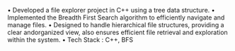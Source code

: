 • Developed a file explorer project in C++ using a tree data structure.
• Implemented the Breadth First Search algorithm to efficiently navigate and manage files.
• Designed to handle hierarchical file structures, providing a clear andorganized view, also ensures efficient file retrieval and exploration within the system.
• Tech Stack : C++, BFS
